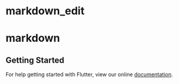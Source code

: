 # markdown_edit

# markdown

## Getting Started

For help getting started with Flutter, view our online
[documentation](https://flutter.io/).
